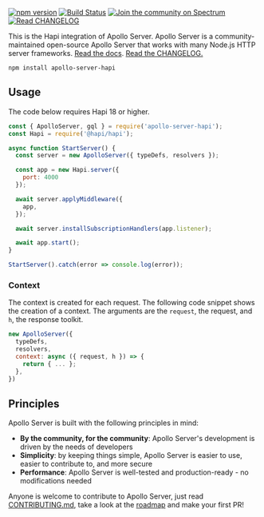 [![npm version](https://badge.fury.io/js/apollo-server-hapi.svg)](https://badge.fury.io/js/apollo-server-hapi) [![Build Status](https://circleci.com/gh/apollographql/apollo-server/tree/main.svg?style=svg)](https://circleci.com/gh/apollographql/apollo-server) [![Join the community on Spectrum](https://withspectrum.github.io/badge/badge.svg)](https://spectrum.chat/apollo)
[![Read CHANGELOG](https://img.shields.io/badge/read-changelog-blue)](https://github.com/apollographql/apollo-server/blob/HEAD/CHANGELOG.md)


This is the Hapi integration of Apollo Server. Apollo Server is a community-maintained open-source Apollo Server that works with many Node.js HTTP server frameworks. [Read the docs](https://www.apollographql.com/docs/apollo-server/). [Read the CHANGELOG.](https://github.com/apollographql/apollo-server/blob/main/CHANGELOG.md)

```shell
npm install apollo-server-hapi
```

## Usage

The code below requires Hapi 18 or higher.

```js
const { ApolloServer, gql } = require('apollo-server-hapi');
const Hapi = require('@hapi/hapi');

async function StartServer() {
  const server = new ApolloServer({ typeDefs, resolvers });

  const app = new Hapi.server({
    port: 4000
  });

  await server.applyMiddleware({
    app,
  });

  await server.installSubscriptionHandlers(app.listener);

  await app.start();
}

StartServer().catch(error => console.log(error));
```

### Context

The context is created for each request. The following code snippet shows the creation of a context. The arguments are the `request`, the request, and `h`, the response toolkit.

```js
new ApolloServer({
  typeDefs,
  resolvers,
  context: async ({ request, h }) => {
    return { ... };
  },
})
```

## Principles

Apollo Server is built with the following principles in mind:

* **By the community, for the community**: Apollo Server's development is driven by the needs of developers
* **Simplicity**: by keeping things simple, Apollo Server is easier to use, easier to contribute to, and more secure
* **Performance**: Apollo Server is well-tested and production-ready - no modifications needed

Anyone is welcome to contribute to Apollo Server, just read [CONTRIBUTING.md](https://github.com/apollographql/apollo-server/blob/main/CONTRIBUTING.md), take a look at the [roadmap](https://github.com/apollographql/apollo-server/blob/main/ROADMAP.md) and make your first PR!
